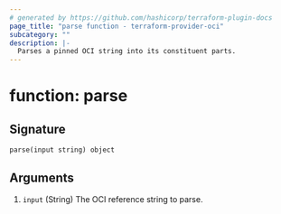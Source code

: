 ```yaml
---
# generated by https://github.com/hashicorp/terraform-plugin-docs
page_title: "parse function - terraform-provider-oci"
subcategory: ""
description: |-
  Parses a pinned OCI string into its constituent parts.
---
```


# function: parse





## Signature

<!-- signature generated by tfplugindocs -->
```text
parse(input string) object
```

## Arguments

<!-- arguments generated by tfplugindocs -->
1. `input` (String) The OCI reference string to parse.

